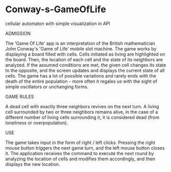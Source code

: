 # Conway-s-GameOfLife
cellular automaton with simple visualization in API

ADMISSION

The 'Game Of Life' app is an interpretation of the British mathematician John Conway's 'Game of Life' mobile slot machine. The game works by displaying a board filled with cells. Cells initiated as living are highlighted on the board. Then, the location of each cell and the state of its neighbors are analyzed. If the assumed conditions are met, the given cell changes its state to the opposite, and the screen updates and displays the current state of all cells. The game has a lot of possible variations and rarely ends with the death of the entire population - more often it regales us with the sight of simple oscillators or unchanging forms.

GAME RULES

A dead cell with exactly three neighbors revives on the next turn. A living cell surrounded by two or three neighbors remains alive, in the case of a different number of living cells surrounding it, it is considered dead (from loneliness or overpopulation).

USE

The game takes input in the form of right / left clicks. Pressing the right mouse button triggers the next game turn, and the left mouse button closes it. The application receives the command to execute the next round by analyzing the location of cells and modifies them accordingly, and then displays the new location.
